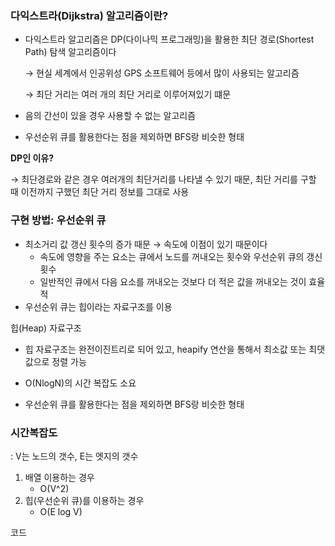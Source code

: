 ### 다익스트라(Dijkstra) 알고리즘이란?

- 다익스트라 알고리즘은 DP(다이나믹 프로그래밍)을 활용한 최단 경로(Shortest Path) 탐색 알고리즘이다

    → 현실 세계에서 인공위성 GPS 소프트웨어 등에서 많이 사용되는 알고리즘

    → 최단 거리는 여러 개의 최단 거리로 이루어져있기 떄문

- 음의 간선이 있을 경우 사용할 수 없는 알고리즘
- 우선순위 큐를 활용한다는 점을 제외하면 BFS랑 비슷한 형태

**DP인 이유?**

→ 최단경로와 같은 경우 여러개의 최단거리를 나타낼 수 있기 때문, 최단 거리를 구할 때 이전까지 구했던 최단 거리 정보를 그대로 사용

### 구현 방법: 우선순위 큐

- 최소거리 값 갱신 횟수의 증가 때문 → 속도에 이점이 있기 때문이다
    - 속도에 영향을 주는 요소는 큐에서 노드를 꺼내오는 횟수와 우선순위 큐의 갱신 횟수
    - 일반적인 큐에서 다음 요소를 꺼내오는 것보다 더 적은 값을 꺼내오는 것이 효율적
- 우선순위 큐는 힙이라는 자료구조를 이용

힙(Heap) 자료구조

- 힙 자료구조는 완전이진트리로 되어 있고, heapify 연산을 통해서 최소값 또는 최댓값으로 정렬 가능
- O(NlogN)의 시간 복잡도 소요

- 우선순위 큐를 활용한다는 점을 제외하면 BFS랑 비슷한 형태

### 시간복잡도

: V는 노드의 갯수, E는 엣지의 갯수

1. 배열 이용하는 경우
    - O(V^2)
2. 힙(우선순위 큐)를 이용하는 경우
    - O(E log V)

코드